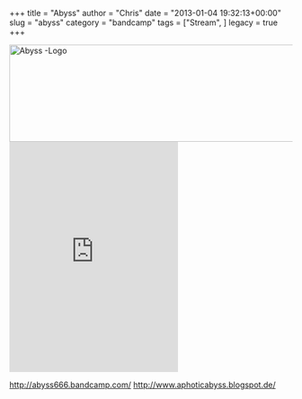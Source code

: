 +++
title = "Abyss"
author = "Chris"
date = "2013-01-04 19:32:13+00:00"
slug = "abyss"
category = "bandcamp"
tags = ["Stream", ]
legacy = true
+++

<img src="images//2013/01/Abyss-The-Reins-Of-Horror-200x200.jpg" alt="Abyss - The Reins Of Horror" width="0" height="0" class="alignnone size-medium wp-image-9770"/>
<img src="images//2013/01/Abyss-Logo.jpg" alt="Abyss -Logo" width="690" height="173" class="alignnone size-full wp-image-9767" />

<iframe width="300" height="410" style="position: relative; display: block; width: 300px; height: 410px;" src="http://bandcamp.com/EmbeddedPlayer/v=2/album=161478025/size=grande3/bgcol=222222/linkcol=FFFFFF/" allowtransparency="true" frameborder="0"><a href="http://abyss666.bandcamp.com/album/the-reins-of-horror">The Reins of Horror by ABYSS</a></iframe>

<a href="http://abyss666.bandcamp.com/">http://abyss666.bandcamp.com/</a>
<a href="http://www.aphoticabyss.blogspot.de/">http://www.aphoticabyss.blogspot.de/</a>
